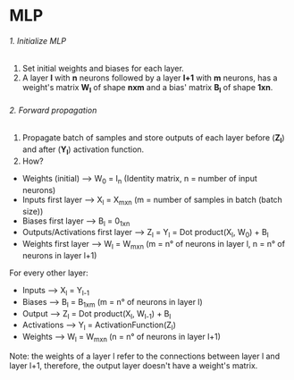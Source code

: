 # MLP

###### 1. Initialize MLP

1. Set initial weights and biases for each layer.
2. A layer **l** with **n** neurons followed by a layer **l+1** with **m** neurons, has a weight's matrix **W<sub>l</sub>** of shape **nxm** and a bias' matrix **B<sub>l</sub>** of shape **1xn**.

###### 2. Forward propagation

1. Propagate batch of samples and store outputs of each layer before (**Z<sub>l</sub>**) and after (**Y<sub>l</sub>**) activation function. 
2. How?
* Weights (initial) --> W<sub>0</sub> = I<sub>n</sub> (Identity matrix, n = number of input neurons)
* Inputs first layer --> X<sub>l</sub> = X<sub>mxn</sub> (m = number of samples in batch (batch size))
* Biases first layer --> B<sub>l</sub> = 0<sub>1xn</sub>
* Outputs/Activations first layer --> Z<sub>l</sub> = Y<sub>l</sub> = Dot product(X<sub>l</sub>, W<sub>0</sub>) + B<sub>l</sub>
* Weights first layer --> W<sub>l</sub> = W<sub>mxn</sub> (m = n° of neurons in layer l, n = n° of neurons in layer l+1)

For every other layer:
* Inputs --> X<sub>l</sub> = Y<sub>l-1</sub> 
* Biases --> B<sub>l</sub> = B<sub>1xm</sub> (m = n° of neurons in layer l)
* Output --> Z<sub>l</sub> = Dot product(X<sub>l</sub>, W<sub>l-1</sub>) + B<sub>l</sub>
* Activations --> Y<sub>l</sub> = ActivationFunction(Z<sub>l</sub>)
* Weights --> W<sub>l</sub> = W<sub>mxn</sub> (n = n° of neurons in layer l+1)

Note: the weights of a layer l refer to the connections between layer l and layer l+1, therefore, the output layer doesn't have a weight's matrix.


